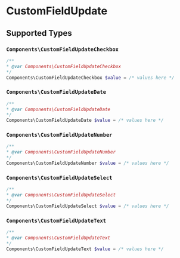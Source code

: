 # CustomFieldUpdate


## Supported Types

### `Components\CustomFieldUpdateCheckbox`

```php
/**
* @var Components\CustomFieldUpdateCheckbox
*/
Components\CustomFieldUpdateCheckbox $value = /* values here */
```

### `Components\CustomFieldUpdateDate`

```php
/**
* @var Components\CustomFieldUpdateDate
*/
Components\CustomFieldUpdateDate $value = /* values here */
```

### `Components\CustomFieldUpdateNumber`

```php
/**
* @var Components\CustomFieldUpdateNumber
*/
Components\CustomFieldUpdateNumber $value = /* values here */
```

### `Components\CustomFieldUpdateSelect`

```php
/**
* @var Components\CustomFieldUpdateSelect
*/
Components\CustomFieldUpdateSelect $value = /* values here */
```

### `Components\CustomFieldUpdateText`

```php
/**
* @var Components\CustomFieldUpdateText
*/
Components\CustomFieldUpdateText $value = /* values here */
```

